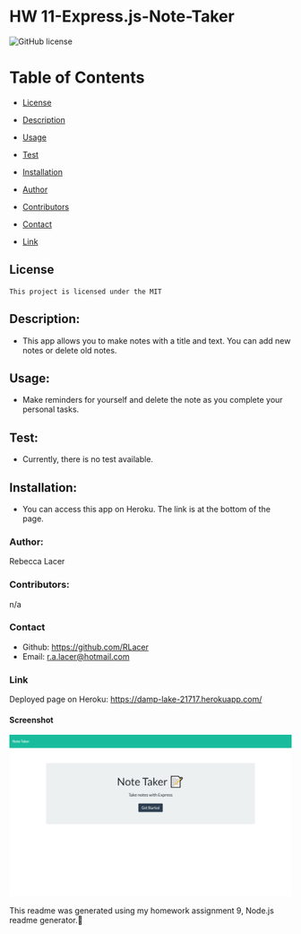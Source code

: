 # HW 11-Express.js-Note-Taker
  ![GitHub license](https://img.shields.io/badge/license-MIT-blue.svg)

  # Table of Contents       

* [License](#license)

 * [Description](#description)
 * [Usage](#usage)
 * [Test](#test)
 * [Installation](#installation)
 * [Author](#author)
 * [Contributors](#contributors)
 * [Contact](#contact)
 * [Link](#link)
 
## License
    
    This project is licensed under the MIT
 
 ## Description:
 * This app allows you to make notes with a title and text. You can add new notes or delete old notes.
 
 ## Usage:
 * Make reminders for yourself and  delete the note as you complete your personal tasks.
 
 ## Test:
  * Currently, there is no test available.
 
 
 ## Installation:
 * You can access this app on Heroku. The link is at the bottom of the page.
 
 ### Author:
  Rebecca Lacer 
 
 
 ### Contributors:
  n/a
 
 
 ### Contact
 
* Github: https://github.com/RLacer
* Email: r.a.lacer@hotmail.com

### Link
Deployed page on Heroku: https://damp-lake-21717.herokuapp.com/


#### Screenshot
![screenshot](assets/notetaker.png)

<footer>This readme was generated using my homework assignment 9, Node.js readme generator.🏫</footer>